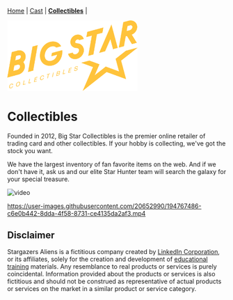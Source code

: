 [Home](README.md) | [Cast](Cast.md) | [**Collectibles**](Collectibles.md) | 

<img src="images/logo_bigstar.svg" alt="StarGazers logo" style="width:300px">

# Collectibles

Founded in 2012, Big Star Collectibles is the premier online retailer of trading card and other collectibles. If your hobby is collecting, we've got the stock you want.

We have the largest inventory of fan favorite items on the web. And if we don't have it, ask us and our elite Star Hunter team will search the galaxy for your special treasure.

<img width="900" alt="video" src="https://user-images.githubusercontent.com/20652990/194767557-a49ea8ed-d425-4b26-b063-a196d3d60d00.png">

https://user-images.githubusercontent.com/20652990/194767486-c6e0b442-8dda-4f58-8731-ce4135da2af3.mp4

## Disclaimer

Stargazers Aliens is a fictitious company created by <a class="text-secondary" href="https://www.linkedin.com/">LinkedIn Corporation</a>, or its affiliates, solely for the creation and development of <a class="text-secondary" href="https://www.linkedin.com/learning/">educational training</a> materials. Any resemblance to real products or services is purely coincidental. Information provided about the products or services is also fictitious and should not be construed as representative of actual products or services on the market in a similar product or service category.
